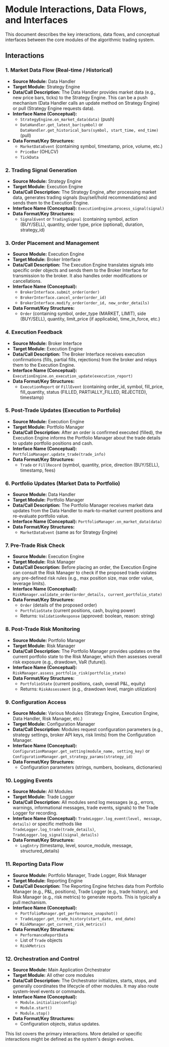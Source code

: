 # Module Interactions, Data Flows, and Interfaces

This document describes the key interactions, data flows, and conceptual interfaces between the core modules of the algorithmic trading system.

## Interactions

### 1. Market Data Flow (Real-time / Historical)

*   **Source Module:** Data Handler
*   **Target Module:** Strategy Engine
*   **Data/Call Description:** The Data Handler provides market data (e.g., new price bars, ticks) to the Strategy Engine. This can be a push mechanism (Data Handler calls an update method on Strategy Engine) or pull (Strategy Engine requests data).
*   **Interface Name (Conceptual):**
    *   `StrategyEngine.on_market_data(data)` (push)
    *   `DataHandler.get_latest_bar(symbol)` or `DataHandler.get_historical_bars(symbol, start_time, end_time)` (pull)
*   **Data Format/Key Structures:**
    *   `MarketDataEvent` (containing symbol, timestamp, price, volume, etc.)
    *   `PriceBar` (OHLCV)
    *   `TickData`

### 2. Trading Signal Generation

*   **Source Module:** Strategy Engine
*   **Target Module:** Execution Engine
*   **Data/Call Description:** The Strategy Engine, after processing market data, generates trading signals (buy/sell/hold recommendations) and sends them to the Execution Engine.
*   **Interface Name (Conceptual):** `ExecutionEngine.process_signal(signal)`
*   **Data Format/Key Structures:**
    *   `SignalEvent` or `TradingSignal` (containing symbol, action (BUY/SELL), quantity, order type, price (optional), duration, strategy_id)

### 3. Order Placement and Management

*   **Source Module:** Execution Engine
*   **Target Module:** Broker Interface
*   **Data/Call Description:** The Execution Engine translates signals into specific order objects and sends them to the Broker Interface for transmission to the broker. It also handles order modifications or cancellations.
*   **Interface Name (Conceptual):**
    *   `BrokerInterface.submit_order(order)`
    *   `BrokerInterface.cancel_order(order_id)`
    *   `BrokerInterface.modify_order(order_id, new_order_details)`
*   **Data Format/Key Structures:**
    *   `Order` (containing symbol, order_type (MARKET, LIMIT), side (BUY/SELL), quantity, limit_price (if applicable), time_in_force, etc.)

### 4. Execution Feedback

*   **Source Module:** Broker Interface
*   **Target Module:** Execution Engine
*   **Data/Call Description:** The Broker Interface receives execution confirmations (fills, partial fills, rejections) from the broker and relays them to the Execution Engine.
*   **Interface Name (Conceptual):** `ExecutionEngine.on_execution_update(execution_report)`
*   **Data Format/Key Structures:**
    *   `ExecutionReport` or `FillEvent` (containing order_id, symbol, fill_price, fill_quantity, status (FILLED, PARTIALLY_FILLED, REJECTED), timestamp)

### 5. Post-Trade Updates (Execution to Portfolio)

*   **Source Module:** Execution Engine
*   **Target Module:** Portfolio Manager
*   **Data/Call Description:** After an order is confirmed executed (filled), the Execution Engine informs the Portfolio Manager about the trade details to update portfolio positions and cash.
*   **Interface Name (Conceptual):** `PortfolioManager.update_trade(trade_info)`
*   **Data Format/Key Structures:**
    *   `Trade` or `FillRecord` (symbol, quantity, price, direction (BUY/SELL), timestamp, fees)

### 6. Portfolio Updates (Market Data to Portfolio)

*   **Source Module:** Data Handler
*   **Target Module:** Portfolio Manager
*   **Data/Call Description:** The Portfolio Manager receives market data updates from the Data Handler to mark-to-market current positions and re-evaluate portfolio value.
*   **Interface Name (Conceptual):** `PortfolioManager.on_market_data(data)`
*   **Data Format/Key Structures:**
    *   `MarketDataEvent` (same as for Strategy Engine)

### 7. Pre-Trade Risk Check

*   **Source Module:** Execution Engine
*   **Target Module:** Risk Manager
*   **Data/Call Description:** Before placing an order, the Execution Engine can consult the Risk Manager to check if the proposed trade violates any pre-defined risk rules (e.g., max position size, max order value, leverage limits).
*   **Interface Name (Conceptual):** `RiskManager.validate_order(order_details, current_portfolio_state)`
*   **Data Format/Key Structures:**
    *   `Order` (details of the proposed order)
    *   `PortfolioState` (current positions, cash, buying power)
    *   Returns: `ValidationResponse` (approved: boolean, reason: string)

### 8. Post-Trade Risk Monitoring

*   **Source Module:** Portfolio Manager
*   **Target Module:** Risk Manager
*   **Data/Call Description:** The Portfolio Manager provides updates on the current portfolio state to the Risk Manager, which then assesses overall risk exposure (e.g., drawdown, VaR (future)).
*   **Interface Name (Conceptual):** `RiskManager.assess_portfolio_risk(portfolio_state)`
*   **Data Format/Key Structures:**
    *   `PortfolioState` (current positions, cash, overall P&L, equity)
    *   Returns: `RiskAssessment` (e.g., drawdown level, margin utilization)

### 9. Configuration Access

*   **Source Module:** Various Modules (Strategy Engine, Execution Engine, Data Handler, Risk Manager, etc.)
*   **Target Module:** Configuration Manager
*   **Data/Call Description:** Modules request configuration parameters (e.g., strategy settings, broker API keys, risk limits) from the Configuration Manager.
*   **Interface Name (Conceptual):** `ConfigurationManager.get_setting(module_name, setting_key)` or `ConfigurationManager.get_strategy_params(strategy_id)`
*   **Data Format/Key Structures:**
    *   Configuration parameters (strings, numbers, booleans, dictionaries)

### 10. Logging Events

*   **Source Module:** All Modules
*   **Target Module:** Trade Logger
*   **Data/Call Description:** All modules send log messages (e.g., errors, warnings, informational messages, trade events, signals) to the Trade Logger for recording.
*   **Interface Name (Conceptual):** `TradeLogger.log_event(level, message, details)` or specific methods like `TradeLogger.log_trade(trade_details)`, `TradeLogger.log_signal(signal_details)`
*   **Data Format/Key Structures:**
    *   `LogEntry` (timestamp, level, source_module, message, structured_details)

### 11. Reporting Data Flow

*   **Source Module:** Portfolio Manager, Trade Logger, Risk Manager
*   **Target Module:** Reporting Engine
*   **Data/Call Description:** The Reporting Engine fetches data from Portfolio Manager (e.g., P&L, positions), Trade Logger (e.g., trade history), and Risk Manager (e.g., risk metrics) to generate reports. This is typically a pull mechanism.
*   **Interface Name (Conceptual):**
    *   `PortfolioManager.get_performance_snapshot()`
    *   `TradeLogger.get_trade_history(start_date, end_date)`
    *   `RiskManager.get_current_risk_metrics()`
*   **Data Format/Key Structures:**
    *   `PerformanceReportData`
    *   List of `Trade` objects
    *   `RiskMetrics`

### 12. Orchestration and Control

*   **Source Module:** Main Application Orchestrator
*   **Target Module:** All other core modules
*   **Data/Call Description:** The Orchestrator initializes, starts, stops, and generally coordinates the lifecycle of other modules. It may also route system-level events or commands.
*   **Interface Name (Conceptual):**
    *   `Module.initialize(config)`
    *   `Module.start()`
    *   `Module.stop()`
*   **Data Format/Key Structures:**
    *   Configuration objects, status updates.

This list covers the primary interactions. More detailed or specific interactions might be defined as the system's design evolves.
